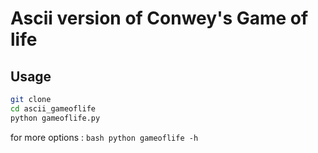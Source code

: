 # Ascii version of Conwey's Game of life


## Usage
```bash
git clone 
cd ascii_gameoflife
python gameoflife.py
```

for more options : ```bash python gameoflife -h```
